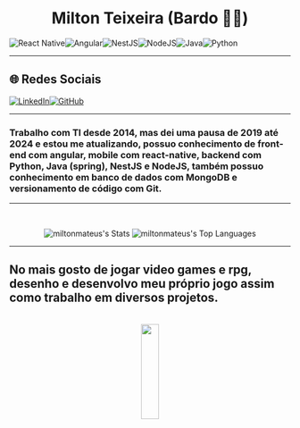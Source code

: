 # <div align= "center">Milton Teixeira (Bardo :musical_score::wave:) </div>

![React Native](https://img.shields.io/badge/react_native-%2320232a.svg?style=for-the-badge&logo=react&logoColor=%2361DAFB)![Angular](https://img.shields.io/badge/angular-%23DD0031.svg?style=for-the-badge&logo=angular&logoColor=white)![NestJS](https://img.shields.io/badge/nestjs-%23E0234E.svg?style=for-the-badge&logo=nestjs&logoColor=white)![NodeJS](https://img.shields.io/badge/node.js-6DA55F?style=for-the-badge&logo=node.js&logoColor=white)![Java](https://img.shields.io/badge/java-%23ED8B00.svg?style=for-the-badge&logo=openjdk&logoColor=white)![Python](https://img.shields.io/badge/python-3670A0?style=for-the-badge&logo=python&logoColor=ffdd54)


<hr/>

## 🌐 Redes Sociais  
[![LinkedIn](https://img.shields.io/badge/linkedin-%230077B5.svg?style=for-the-badge&logo=linkedin&logoColor=white)](https://www.linkedin.com/in/milton-teixeira-89147598/)[![GitHub](https://img.shields.io/badge/github-%23121011.svg?style=for-the-badge&logo=github&logoColor=white)](https://github.com/miltonmateus)

<hr/>

### Trabalho com TI desde 2014, mas dei uma pausa de 2019 até 2024 e estou me atualizando, possuo conhecimento de front-end com angular, mobile com react-native, backend com Python, Java (spring), NestJS e NodeJS, também possuo conhecimento em banco de dados com MongoDB e versionamento de código com Git.

<hr/>
<div align="center">  
 &nbsp;&nbsp;

![miltonmateus's Stats](https://github-readme-stats.vercel.app/api?username=miltonmateus&theme=monokai&show_icons=true&hide_border=true&count_private=true)
![miltonmateus's Top Languages](https://github-readme-stats.vercel.app/api/top-langs/?username=miltonmateus&theme=monokai&show_icons=true&hide_border=true&layout=compact)

</div>

<hr/> 

## No mais gosto de jogar video games e rpg, desenho e desenvolvo meu próprio jogo assim como trabalho em diversos projetos.

<br>

<div align="center" >
  <img width="25%" height="170px" src="https://images.steamusercontent.com/ugc/1323445951579681379/29990AC3AFD4C1FCC4944E6FE691F445FC74DD8B/?imw=5000&imh=5000&ima=fit&impolicy=Letterbox&imcolor=%23000000&letterbox=false" width="400">
</div>






